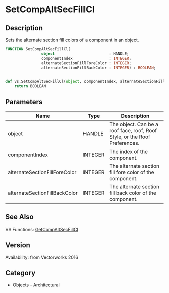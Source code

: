 # SetCompAltSecFillCl

## Description
Sets the alternate section fill colors of a component in an object.

```pascal
FUNCTION SetCompAltSecFillCl(
				object                        : HANDLE;
				componentIndex                : INTEGER;
				alternateSectionFillForeColor : INTEGER;
				alternateSectionFillBackColor : INTEGER) : BOOLEAN;
```

```python

def vs.SetCompAltSecFillCl(object, componentIndex, alternateSectionFillForeColor, alternateSectionFillBackColor):
    return BOOLEAN
```

## Parameters
|Name|Type|Description|
|---|---|---|
|object|HANDLE|The object. Can be a roof face, roof, Roof Style, or the Roof Preferences.|
|componentIndex|INTEGER|The index of the component.|
|alternateSectionFillForeColor|INTEGER|The alternate section fill fore color of the component.|
|alternateSectionFillBackColor|INTEGER|The alternate section fill back color of the component.|

## See Also
VS Functions:
[GetCompAltSecFillCl](GetCompAltSecFillCl.md)

## Version
Availability: from Vectorworks 2016
## Category
* Objects - Architectural

